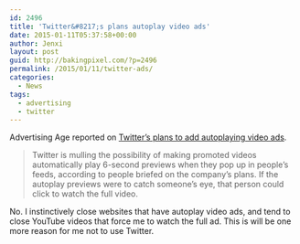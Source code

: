 ```yaml
---
id: 2496
title: 'Twitter&#8217;s plans autoplay video ads'
date: 2015-01-11T05:37:58+00:00
author: Jenxi
layout: post
guid: http://bakingpixel.com/?p=2496
permalink: /2015/01/11/twitter-ads/
categories:
  - News
tags:
  - advertising
  - twitter
---
```

Advertising Age reported on [Twitter&#8217;s plans to add autoplaying video ads](http://adage.com/article/digital/twitter-s-video-plans-include-autoplay-ad-previews/296522/r).

> Twitter is mulling the possibility of making promoted videos automatically play 6-second previews when they pop up in people&#8217;s feeds, according to people briefed on the company&#8217;s plans. If the autoplay previews were to catch someone&#8217;s eye, that person could click to watch the full video. 

No. I instinctively close websites that have autoplay video ads, and tend to close YouTube videos that force me to watch the full ad. This is will be one more reason for me not to use Twitter.